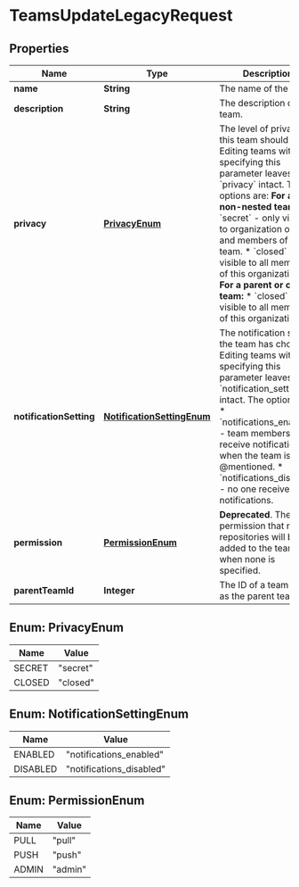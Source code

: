 

# TeamsUpdateLegacyRequest


## Properties

| Name | Type | Description | Notes |
|------------ | ------------- | ------------- | -------------|
|**name** | **String** | The name of the team. |  |
|**description** | **String** | The description of the team. |  [optional] |
|**privacy** | [**PrivacyEnum**](#PrivacyEnum) | The level of privacy this team should have. Editing teams without specifying this parameter leaves &#x60;privacy&#x60; intact. The options are:   **For a non-nested team:**    * &#x60;secret&#x60; - only visible to organization owners and members of this team.    * &#x60;closed&#x60; - visible to all members of this organization.   **For a parent or child team:**    * &#x60;closed&#x60; - visible to all members of this organization. |  [optional] |
|**notificationSetting** | [**NotificationSettingEnum**](#NotificationSettingEnum) | The notification setting the team has chosen. Editing teams without specifying this parameter leaves &#x60;notification_setting&#x60; intact. The options are:   * &#x60;notifications_enabled&#x60; - team members receive notifications when the team is @mentioned.    * &#x60;notifications_disabled&#x60; - no one receives notifications. |  [optional] |
|**permission** | [**PermissionEnum**](#PermissionEnum) | **Deprecated**. The permission that new repositories will be added to the team with when none is specified. |  [optional] |
|**parentTeamId** | **Integer** | The ID of a team to set as the parent team. |  [optional] |



## Enum: PrivacyEnum

| Name | Value |
|---- | -----|
| SECRET | &quot;secret&quot; |
| CLOSED | &quot;closed&quot; |



## Enum: NotificationSettingEnum

| Name | Value |
|---- | -----|
| ENABLED | &quot;notifications_enabled&quot; |
| DISABLED | &quot;notifications_disabled&quot; |



## Enum: PermissionEnum

| Name | Value |
|---- | -----|
| PULL | &quot;pull&quot; |
| PUSH | &quot;push&quot; |
| ADMIN | &quot;admin&quot; |




